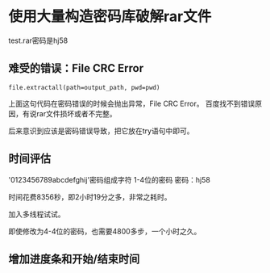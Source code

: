 # 使用大量构造密码库破解rar文件

test.rar密码是hj58

## 难受的错误：File CRC Error
```
file.extractall(path=output_path, pwd=pwd)
```
上面这句代码在密码错误的时候会抛出异常，File CRC Error。
百度找不到错误原因，有说rar文件损坏或者不完整。

后来意识到应该是密码错误导致，把它放在try语句中即可。

## 时间评估
'0123456789abcdefghij'密码组成字符
1-4位的密码
密码：hj58

时间花费8356秒，即2小时19分之多，非常之耗时。

加入多线程试试。

即使修改为4-4位的密码，也需要4800多步，一个小时之久。

## 增加进度条和开始/结束时间




